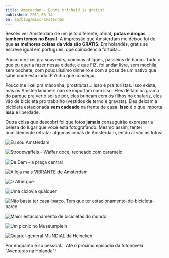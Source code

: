 ```yaml
---
title: Amsterdam - Echte vrijheid is gratis!
published: 2011-08-14
en: en/blog/misc/amsterdam
---
```


Resolvi ver Amsterdam de um jeito diferente, afinal, **putas e drogas também temos no Brasil**.
A impressão que Amsterdam me deixou foi de que **as melhores coisas da vida são GRÁTIS**.
Em holandês, grátis se escreve igual em português, que coincidência fortuita...

Pouco me lixei pra souvenirs, comidas chiques, passeios de barco.
Tudo o que eu queria fazer nessa cidade, e que FIZ, foi andar livre,
sem mochila, sem pochete, com pouquíssimo dinheiro e com a pose de um nativo que sabe onde está indo :P Acho que consegui.

Pouco me lixei pra maconha, prostitutas... Isso é pra turistas.
Isso existe, mas os Amsterdammers não se importam com isso.
Eles deitam na grama do parque pra ver o sol se por,
eles brincam com os filhos no chafariz, eles vão de bicicleta pro trabalho (vestidos de terno e gravata).
Eles deixam a bicicleta estacionada **sem cadeado** na frente de casa.
**Isso** é o que importa. **Isso** é liberdade.

Outra coisa que descobri foi que fotos **jamais** conseguirão expressar a beleza do lugar que você está fotografando.
Mesmo assim, tentei humildemente retratar algumas cenas de Amsterdam, então aí vão as fotos:

<!--more-->

![Eu sou Amsterdam](/files/imgs/2011-08_08112011885.jpg)

![Stroopwaffels - Waffer doce, recheado com caramelo](/files/imgs/2011-08_08112011887.jpg)

![De Dam - a praça central](/files/imgs/2011-08_08112011891.jpg)

![A loja mais VIBRANTE de Amsterdam](/files/imgs/2011-08_08112011893.jpg)

![O Albergue](/files/imgs/2011-08_08112011895.jpg)

![Uma ciclovia qualquer](/files/imgs/2011-08_08122011897.jpg)

![Não basta ter casa-barco. Tem que ter estacionamento-de-bicicleta-barco](/files/imgs/2011-08_08122011899.jpg)

![Maior estacionamento de bicicletas do mundo](/files/imgs/2011-08_08122011911.jpg)

![Um picnic no Museumplein](/files/imgs/2011-08_ah.jpg)

![Quartel-general MUNDIAL da Heineken](/files/imgs/2011-08_08132011921.jpg)

Por enquanto é só pessoal... Até o próximo episódio da fotonovela "Aventuras na Holanda"!

